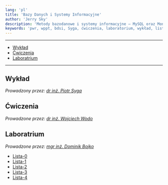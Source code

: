 ```yaml
---
lang: 'pl'
title: 'Bazy Danych i Systemy Informacyjne'
author: 'Jerry Sky'
description: 'Metody bazodanowe i systemy informacyjne — MySQL oraz MongoDB.'
keywords: 'pwr, wppt, bdsi, Syga, ćwiczenia, laboratorium, wykład, lista, listy, zadań, zadanie, zadania, mongodb, mysql, sql, kwerenda, kwerendy, zapytania, zapytanie, kod'
---
```


---

- [Wykład](#wykład)
- [Ćwiczenia](#ćwiczenia)
- [Laboratrium](#laboratrium)

---

## Wykład

*Prowadzony przez: [dr inż. Piotr Syga](https://cs.pwr.edu.pl/syga)*

## Ćwiczenia

*Prowadzone przez: [dr inż. Wojciech Wodo](https://cs.pwr.edu.pl/wodo)*

## Laboratrium

*Prowadzone przez: [mgr inż. Dominik Bojko](https://cs.pwr.edu.pl/bojko)*

- [Lista-0](lab/lista-0/readme.md)
- [Lista-1](lab/lista-1/readme.md)
- [Lista-2](lab/lista-2/readme.md)
- [Lista-3](lab/lista-3/readme.md)
- [Lista-4](lab/lista-4/readme.md)
